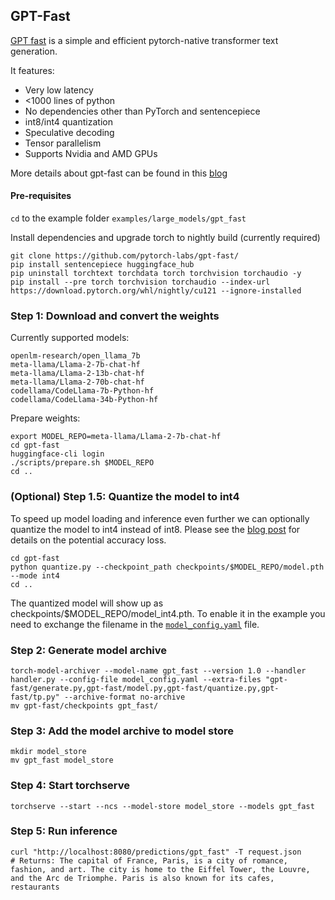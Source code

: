 
## GPT-Fast

[GPT fast](https://github.com/pytorch-labs/gpt-fast) is a simple and efficient pytorch-native transformer text generation.

It features:
* Very low latency
* <1000 lines of python
* No dependencies other than PyTorch and sentencepiece
* int8/int4 quantization
* Speculative decoding
* Tensor parallelism
* Supports Nvidia and AMD GPUs

More details about gpt-fast can be found in this [blog](https://pytorch.org/blog/accelerating-generative-ai-2/)


#### Pre-requisites

`cd` to the example folder `examples/large_models/gpt_fast`

Install dependencies and upgrade torch to nightly build (currently required)
```
git clone https://github.com/pytorch-labs/gpt-fast/
pip install sentencepiece huggingface_hub
pip uninstall torchtext torchdata torch torchvision torchaudio -y
pip install --pre torch torchvision torchaudio --index-url https://download.pytorch.org/whl/nightly/cu121 --ignore-installed
```

### Step 1: Download  and convert the weights

Currently supported models:
```
openlm-research/open_llama_7b
meta-llama/Llama-2-7b-chat-hf
meta-llama/Llama-2-13b-chat-hf
meta-llama/Llama-2-70b-chat-hf
codellama/CodeLlama-7b-Python-hf
codellama/CodeLlama-34b-Python-hf
```
Prepare weights:
```
export MODEL_REPO=meta-llama/Llama-2-7b-chat-hf
cd gpt-fast
huggingface-cli login
./scripts/prepare.sh $MODEL_REPO
cd ..
```

### (Optional) Step 1.5: Quantize the model to int4

To speed up model loading and inference even further we can optionally quantize the model to int4 instead of int8. Please see the [blog post](https://pytorch.org/blog/accelerating-generative-ai-2/) for details on the potential accuracy loss.

```
cd gpt-fast
python quantize.py --checkpoint_path checkpoints/$MODEL_REPO/model.pth --mode int4
cd ..
```

The quantized model will show up as checkpoints/$MODEL_REPO/model_int4.pth. To enable it in the example you need to exchange the filename in the [`model_config.yaml`](./model_config.yaml) file.


### Step 2: Generate model archive

```
torch-model-archiver --model-name gpt_fast --version 1.0 --handler handler.py --config-file model_config.yaml --extra-files "gpt-fast/generate.py,gpt-fast/model.py,gpt-fast/quantize.py,gpt-fast/tp.py" --archive-format no-archive
mv gpt-fast/checkpoints gpt_fast/
```

### Step 3: Add the model archive to model store

```
mkdir model_store
mv gpt_fast model_store
```

### Step 4: Start torchserve

```
torchserve --start --ncs --model-store model_store --models gpt_fast
```

### Step 5: Run inference

```
curl "http://localhost:8080/predictions/gpt_fast" -T request.json
# Returns: The capital of France, Paris, is a city of romance, fashion, and art. The city is home to the Eiffel Tower, the Louvre, and the Arc de Triomphe. Paris is also known for its cafes, restaurants
```
